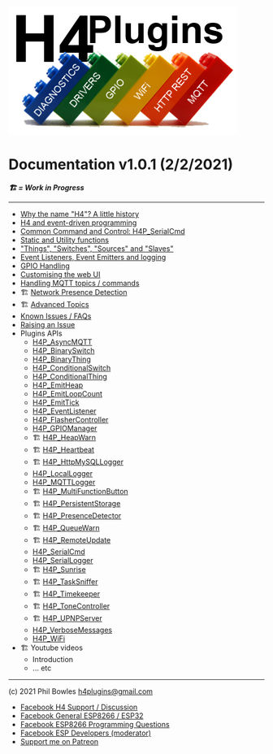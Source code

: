 ![H4P Logo](/assets/H4PLogo.png)

# Documentation v1.0.1 (2/2/2021)

***:building_construction: = Work in Progress***

---

* [Why the name "H4"? A little history](h4.md)
* [H4 and event-driven programming](https://github.com/philbowles/H4#why-do-i-need-it)
* [Common Command and Control: H4P_SerialCmd](ccc.md)
* [Static and Utility functions](statics.md)
* ["Things", "Switches", "Sources" and "Slaves"](things.md)
* [Event Listeners, Event Emitters and logging](events.md)
* [GPIO Handling](gpio.md)
* [Customising the web UI](webui.md)
* [Handling MQTT topics / commands](mqcmds.md)
* :building_construction: [Network Presence Detection](docs/h4pd.md)
* :building_construction: [Advanced Topics](docs/advanced.md)
* [Known Issues / FAQs](docs/faq.md)
* [Raising an Issue](docs/issues.md)
* Plugins APIs
  * [H4P_AsyncMQTT](h4pmqtt.md)
  * [H4P_BinarySwitch](swings.md)
  * [H4P_BinaryThing](swings.md)
  * [H4P_ConditionalSwitch](swings.md)
  * [H4P_ConditionalThing](swings.md)
  * [H4P_EmitHeap](heap.md)
  * [H4P_EmitLoopCount](loops.md)
  * [H4P_EmitTick](eq.md)
  * [H4P_EventListener](ears.md)
  * [H4P_FlasherController](h4fc.md)
  * [H4P_GPIOManager](h4pxxxx.md)
  * :building_construction: [H4P_HeapWarn](h4pxxxx.md)
  * :building_construction: [H4P_Heartbeat](h4pxxxx.md)
  * :building_construction: [H4P_HttpMySQLLogger](h4pxxxx.md)
  * [H4P_LocalLogger](llog.md)
  * [H4P_MQTTLogger](mlog.md)
  * :building_construction: [H4P_MultiFunctionButton](h4pxxxx.md)
  * :building_construction: [H4P_PersistentStorage](h4pxxxx.md)
  * :building_construction: [H4P_PresenceDetector](h4pxxxx.md)
  * :building_construction: [H4P_QueueWarn](h4pxxxx.md)
  * :building_construction: [H4P_RemoteUpdate](h4pxxxx.md)
  * [H4P_SerialCmd](h4cmd.md)
  * [H4P_SerialLogger](slog.md)
  * :building_construction: [H4P_Sunrise](h4pxxxx.md)
  * :building_construction: [H4P_TaskSniffer](h4pxxxx.md)
  * :building_construction: [H4P_Timekeeper](h4pxxxx.md)
  * :building_construction: [H4P_ToneController](h4pxxxx.md)
  * :building_construction: [H4P_UPNPServer](h4pxxxx.md)
  * [H4P_VerboseMessages](vm.md)
  * [H4P_WiFi](h4pwifi.md)
* :building_construction: Youtube videos
  * Introduction
  * ... etc

---

(c) 2021 Phil Bowles h4plugins@gmail.com

* [Facebook H4  Support / Discussion](https://www.facebook.com/groups/444344099599131/)
* [Facebook General ESP8266 / ESP32](https://www.facebook.com/groups/2125820374390340/)
* [Facebook ESP8266 Programming Questions](https://www.facebook.com/groups/esp8266questions/)
* [Facebook ESP Developers (moderator)](https://www.facebook.com/groups/ESP8266/)
* [Support me on Patreon](https://patreon.com/esparto)